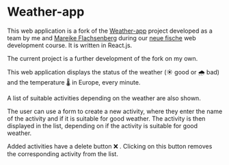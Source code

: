 # Weather-app

This web application is a fork of the [Weather-app](https://github.com/catdieval/Weather-app) project developed as a team by me and [Mareike Flachsenberg](https://github.com/MareikeFla) during our [neue fische](https://www.neuefische.de/en) web development course. It is written in React.js.

The current project is a further development of the fork on my own.

This web application displays the status of the weather (☀️ good or 🌧️ bad) and the temperature 🌡️ in Europe, every minute.

A list of suitable activities depending on the weather are also shown.

The user can use a form to create a new activity, where they enter the name of the activity and if it is suitable for good weather. The activity is then displayed in the list, depending on if the activity is suitable for good weather. 

Added activities have a delete button ❌ . Clicking on this button removes the corresponding activity from the list.

